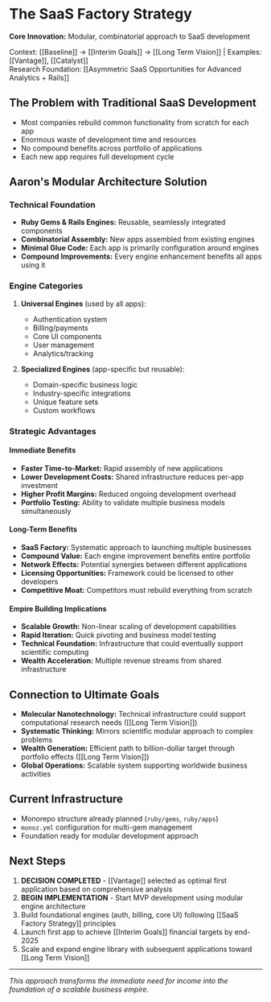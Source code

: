# The SaaS Factory Strategy

**Core Innovation:** Modular, combinatorial approach to SaaS development

Context: [[Baseline]] → [[Interim Goals]] → [[Long Term Vision]] | Examples: [[Vantage]], [[Catalyst]]  
Research Foundation: [[Asymmetric SaaS Opportunities for Advanced Analytics + Rails]]

## The Problem with Traditional SaaS Development
- Most companies rebuild common functionality from scratch for each app
- Enormous waste of development time and resources
- No compound benefits across portfolio of applications
- Each new app requires full development cycle

## Aaron's Modular Architecture Solution

### Technical Foundation
- **Ruby Gems & Rails Engines:** Reusable, seamlessly integrated components
- **Combinatorial Assembly:** New apps assembled from existing engines
- **Minimal Glue Code:** Each app is primarily configuration around engines
- **Compound Improvements:** Every engine enhancement benefits all apps using it

### Engine Categories
1. **Universal Engines** (used by all apps):
   - Authentication system
   - Billing/payments
   - Core UI components
   - User management
   - Analytics/tracking

2. **Specialized Engines** (app-specific but reusable):
   - Domain-specific business logic
   - Industry-specific integrations
   - Unique feature sets
   - Custom workflows

### Strategic Advantages

#### Immediate Benefits
- **Faster Time-to-Market:** Rapid assembly of new applications
- **Lower Development Costs:** Shared infrastructure reduces per-app investment
- **Higher Profit Margins:** Reduced ongoing development overhead
- **Portfolio Testing:** Ability to validate multiple business models simultaneously

#### Long-Term Benefits
- **SaaS Factory:** Systematic approach to launching multiple businesses
- **Compound Value:** Each engine improvement benefits entire portfolio
- **Network Effects:** Potential synergies between different applications
- **Licensing Opportunities:** Framework could be licensed to other developers
- **Competitive Moat:** Competitors must rebuild everything from scratch

#### Empire Building Implications
- **Scalable Growth:** Non-linear scaling of development capabilities
- **Rapid Iteration:** Quick pivoting and business model testing
- **Technical Foundation:** Infrastructure that could eventually support scientific computing
- **Wealth Acceleration:** Multiple revenue streams from shared infrastructure

## Connection to Ultimate Goals
- **Molecular Nanotechnology:** Technical infrastructure could support computational research needs ([[Long Term Vision]])
- **Systematic Thinking:** Mirrors scientific modular approach to complex problems
- **Wealth Generation:** Efficient path to billion-dollar target through portfolio effects ([[Long Term Vision]])
- **Global Operations:** Scalable system supporting worldwide business activities

## Current Infrastructure
- Monorepo structure already planned (`ruby/gems`, `ruby/apps`)
- `monoz.yml` configuration for multi-gem management
- Foundation ready for modular development approach

## Next Steps
1. **DECISION COMPLETED** - [[Vantage]] selected as optimal first application based on comprehensive analysis
2. **BEGIN IMPLEMENTATION** - Start MVP development using modular engine architecture
3. Build foundational engines (auth, billing, core UI) following [[SaaS Factory Strategy]] principles
4. Launch first app to achieve [[Interim Goals]] financial targets by end-2025
5. Scale and expand engine library with subsequent applications toward [[Long Term Vision]]

---
*This approach transforms the immediate need for income into the foundation of a scalable business empire.*
